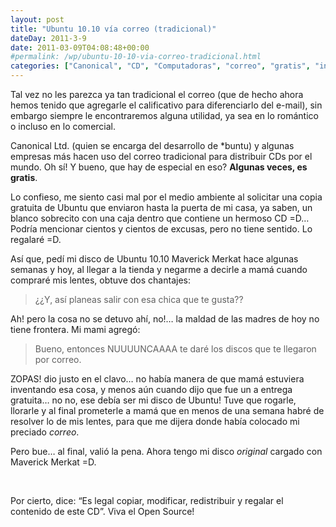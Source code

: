 ```yaml
---
layout: post
title: "Ubuntu 10.10 vía correo (tradicional)"
dateDay: 2011-3-9
date: 2011-03-09T04:08:48+00:00
#permalink: /wp/ubuntu-10-10-via-correo-tradicional.html
categories: ["Canonical", "CD", "Computadoras", "correo", "gratis", "internet", "personal", "Ubuntu"]
---
```


<p>Tal vez no les parezca ya tan tradicional el correo (que de hecho ahora hemos tenido que agregarle el calificativo para diferenciarlo del e-mail), sin embargo siempre le encontraremos alguna utilidad, ya sea en lo romántico o incluso en lo comercial.</p>
<p>Canonical Ltd. (quien se encarga del desarrollo de *buntu) y algunas empresas más hacen uso del correo tradicional para distribuir CDs por el mundo. Oh sí! Y bueno, que hay de especial en eso? <strong>Algunas veces, es gratis</strong>.</p>
<p>Lo confieso, me siento casi mal por el medio ambiente al solicitar una copia gratuita de Ubuntu que enviaron hasta la puerta de mi casa, ya saben, un blanco sobrecito con una caja dentro que contiene un hermoso CD =D… Podría mencionar cientos y cientos de excusas, pero no tiene sentido. Lo regalaré =D.</p>
<p>Así que, pedí mi disco de Ubuntu 10.10 Maverick Merkat hace algunas semanas y hoy, al llegar a la tienda y negarme a decirle a mamá cuando compraré mis lentes, obtuve dos chantajes: </p>
<blockquote><p>¿¿Y, así planeas salir con esa chica que te gusta??</p>
</blockquote>
<p> Ah! pero la cosa no se detuvo ahí, no!&#8230; la maldad de las madres de hoy no tiene frontera. Mi mami agregó:<br />
<blockquote>Bueno, entonces NUUUUNCAAAA te daré los discos que te llegaron por correo. </p></blockquote>
<p>ZOPAS! dio justo en el clavo&#8230; no había manera de que mamá estuviera inventando esa cosa, y menos aún cuando dijo que fue un a entrega gratuita&#8230; no no, ese debía ser mi disco de Ubuntu! Tuve que rogarle, llorarle y al final prometerle a mamá que en menos de una semana habré de resolver lo de mis lentes, para que me dijera donde había colocado mi preciado <em>correo</em>.</p>
<p>Pero bue… al final, valió la pena. Ahora tengo mi disco <em>original</em> cargado con Maverick Merkat =D. </p>
<p>&#160;</p>
<p>Por cierto, dice: “Es legal copiar, modificar, redistribuir y regalar el contenido de este CD”. Viva el Open Source!</p>
